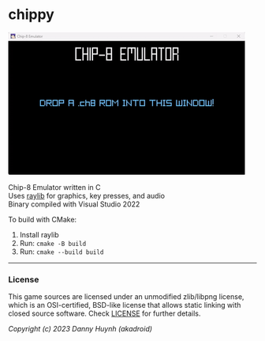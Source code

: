 # chippy

![chippy](screenshots/chip.gif "chippy")

Chip-8 Emulator written in C  
Uses [raylib](https://github.com/raysan5/raylib) for graphics, key presses, and audio  
Binary compiled with Visual Studio 2022  

To build with CMake:
1. Install raylib
2. Run: ``cmake -B build``
3. Run: ``cmake --build build``  

---
### License

This game sources are licensed under an unmodified zlib/libpng license, which is an OSI-certified, BSD-like license that allows static linking with closed source software. Check [LICENSE](LICENSE) for further details.

*Copyright (c) 2023 Danny Huynh (akadroid)*
